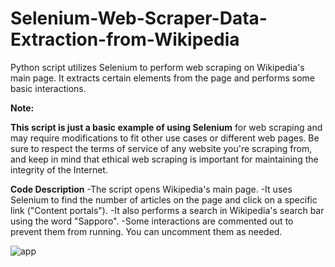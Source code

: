 # Selenium-Web-Scraper-Data-Extraction-from-Wikipedia
Python script utilizes Selenium to perform web scraping on Wikipedia's main page. It extracts certain elements from the page and performs some basic interactions.

**Note:**

**This script is just a basic example of using Selenium** for web scraping and may require modifications to fit other use cases or different web pages. Be sure to respect the terms of service of any website you're scraping from, and keep in mind that ethical web scraping is important for maintaining the integrity of the Internet.




**Code Description**
-The script opens Wikipedia's main page.
-It uses Selenium to find the number of articles on the page and click on a specific link ("Content portals").
-It also performs a search in Wikipedia's search bar using the word "Sapporo".
-Some interactions are commented out to prevent them from running. You can uncomment them as needed.




![app](https://github.com/bardack134/Selenium-Web-Scraper-Data-Extraction-from-Wikipedia/assets/142977989/11995ce9-a8b7-48bd-a44e-c9421f4f21ee)
